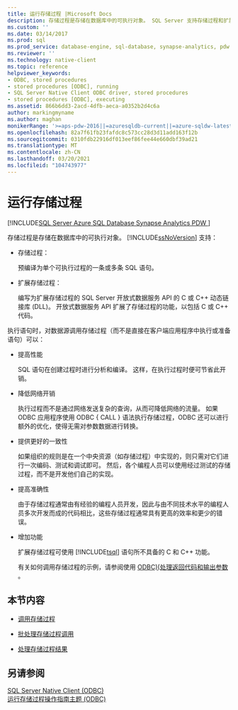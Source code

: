 ```yaml
---
title: 运行存储过程 |Microsoft Docs
description: 存储过程是存储在数据库中的可执行对象。 SQL Server 支持存储过程和扩展存储过程。
ms.custom: ''
ms.date: 03/14/2017
ms.prod: sql
ms.prod_service: database-engine, sql-database, synapse-analytics, pdw
ms.reviewer: ''
ms.technology: native-client
ms.topic: reference
helpviewer_keywords:
- ODBC, stored procedures
- stored procedures [ODBC], running
- SQL Server Native Client ODBC driver, stored procedures
- stored procedures [ODBC], executing
ms.assetid: 866b6dd3-2acd-4dfb-aeca-a0352b2d4c6a
author: markingmyname
ms.author: maghan
monikerRange: '>=aps-pdw-2016||=azuresqldb-current||=azure-sqldw-latest||>=sql-server-2016||>=sql-server-linux-2017||=azuresqldb-mi-current'
ms.openlocfilehash: 82a7f61fb23fafdc8c573cc28d3d11add163f12b
ms.sourcegitcommit: 0310fdb22916df013eef86fee44e660dbf39ad21
ms.translationtype: MT
ms.contentlocale: zh-CN
ms.lasthandoff: 03/20/2021
ms.locfileid: "104743977"
---
```

# <a name="running-stored-procedures"></a>运行存储过程
[!INCLUDE[SQL Server Azure SQL Database Synapse Analytics PDW ](../../includes/applies-to-version/sql-asdb-asdbmi-asa-pdw.md)]

  存储过程是存储在数据库中的可执行对象。 [!INCLUDE[ssNoVersion](../../includes/ssnoversion-md.md)] 支持：  
  
-   存储过程：  
  
     预编译为单个可执行过程的一条或多条 SQL 语句。  
  
-   扩展存储过程：  
  
     编写为扩展存储过程的 SQL Server 开放式数据服务 API 的 C 或 C++ 动态链接库 (DLL)。 开放式数据服务 API 扩展了存储过程的功能，以包括 C 或 C++ 代码。  
  
 执行语句时，对数据源调用存储过程（而不是直接在客户端应用程序中执行或准备语句）可以：  
  
-   提高性能  
  
     SQL 语句在创建过程时进行分析和编译。 这样，在执行过程时便可节省此开销。  
  
-   降低网络开销  
  
     执行过程而不是通过网络发送复杂的查询，从而可降低网络的流量。 如果 ODBC 应用程序使用 ODBC { CALL } 语法执行存储过程，ODBC 还可以进行额外的优化，使得无需对参数数据进行转换。  
  
-   提供更好的一致性  
  
     如果组织的规则是在一个中央资源（如存储过程）中实现的，则只需对它们进行一次编码、测试和调试即可。 然后，各个编程人员可以使用经过测试的存储过程，而不是开发他们自己的实现。  
  
-   提高准确性  
  
     由于存储过程通常由有经验的编程人员开发，因此与由不同技术水平的编程人员多次开发而成的代码相比，这些存储过程通常具有更高的效率和更少的错误。  
  
-   增加功能  
  
     扩展存储过程可使用 [!INCLUDE[tsql](../../includes/tsql-md.md)] 语句所不具备的 C 和 C++ 功能。  
  
     有关如何调用存储过程的示例，请参阅使用 [ODBC&#41;&#40;处理返回代码和输出参数 ](../../relational-databases/native-client-odbc-how-to/running-stored-procedures-process-return-codes-and-output-parameters.md)。  
  
## <a name="in-this-section"></a>本节内容  
  
-   [调用存储过程](../../relational-databases/native-client-odbc-stored-procedures/calling-a-stored-procedure.md)  
  
-   [批处理存储过程调用](../../relational-databases/native-client-odbc-stored-procedures/batching-stored-procedure-calls.md)  
  
-   [处理存储过程结果](../../relational-databases/native-client-odbc-stored-procedures/processing-stored-procedure-results.md)  
  
## <a name="see-also"></a>另请参阅  
 [SQL Server Native Client &#40;ODBC&#41;](../../relational-databases/native-client/odbc/sql-server-native-client-odbc.md)   
 [运行存储过程操作指南主题 &#40;ODBC&#41;](../native-client-odbc-how-to/running-stored-procedures-call-stored-procedures.md)  
  
